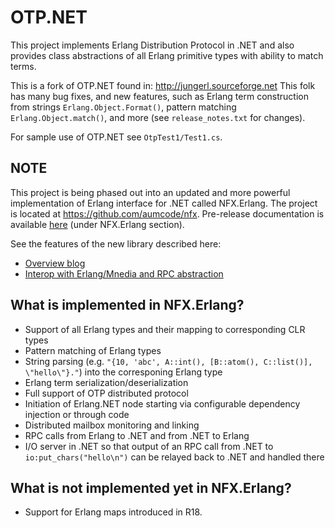 # OTP.NET #

This project implements Erlang Distribution Protocol in .NET and also provides class
abstractions of all Erlang primitive types with ability to match terms.

This is a fork of OTP.NET found in: http://jungerl.sourceforge.net
This folk has many bug fixes, and new features, such as Erlang term construction from
strings `Erlang.Object.Format()`, pattern matching `Erlang.Object.match()`, and more
(see `release_notes.txt` for changes).

For sample use of OTP.NET see `OtpTest1/Test1.cs`.

## NOTE ##

This project is being phased out into an updated and more powerful implementation
of Erlang interface for .NET called NFX.Erlang. The project is located at
https://github.com/aumcode/nfx. Pre-release documentation is available
[here](http://itadapter.com/nfxhelp/) (under NFX.Erlang section).

See the features of the new library described here:
* [Overview blog](http://blog.aumcode.com/2013/10/nfx-native-interoperability-of-net-with.html)
* [Interop with Erlang/Mnedia and RPC abstraction](https://www.youtube.com/watch?v=o9utCAMLydA)

## What is implemented in NFX.Erlang? ##
* Support of all Erlang types and their mapping to corresponding CLR types
* Pattern matching of Erlang types
* String parsing (e.g. `"{10, 'abc', A::int(), [B::atom(), C::list()], \"hello\"}."`) into the
  corresponing Erlang type
* Erlang term serialization/deserialization
* Full support of OTP distributed protocol
* Initiation of Erlang.NET node starting via configurable dependency injection or through code
* Distributed mailbox monitoring and linking
* RPC calls from Erlang to .NET and from .NET to Erlang
* I/O server in .NET so that output of an RPC call from .NET to `io:put_chars("hello\n")` can
  be relayed back to .NET and handled there
 
## What is not implemented yet in NFX.Erlang? ##
* Support for Erlang maps introduced in R18.
